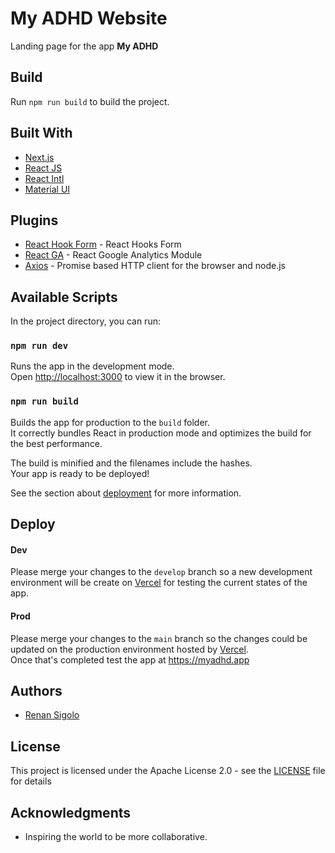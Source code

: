 # My ADHD Website

Landing page for the app **My ADHD**

## Build

Run `npm run build` to build the project.

## Built With

- [Next.js](https://nextjs.org/)
- [React JS](https://reactjs.org)
- [React Intl](https://github.com/yahoo/react-intl)
- [Material UI](https://material-ui.com)

## Plugins

- [React Hook Form](https://www.react-hook-form.com) - React Hooks Form
- [React GA](https://github.com/react-ga/react-ga) - React Google Analytics Module
- [Axios](https://github.com/axios/axios) - Promise based HTTP client for the browser and node.js

## Available Scripts

In the project directory, you can run:

### `npm run dev`

Runs the app in the development mode.<br>
Open [http://localhost:3000](http://localhost:3000) to view it in the browser.

<!-- ### `npm test` **TODO**

Launches the test runner in the interactive watch mode.<br>
See the section about [running tests](https://facebook.github.io/create-react-app/docs/running-tests) for more information. -->

### `npm run build`

Builds the app for production to the `build` folder.<br>
It correctly bundles React in production mode and optimizes the build for the best performance.

The build is minified and the filenames include the hashes.<br>
Your app is ready to be deployed!

See the section about [deployment](https://facebook.github.io/create-react-app/docs/deployment) for more information.

## Deploy

#### Dev

Please merge your changes to the `develop` branch so a
new development environment will be create on [Vercel](https://vercel.com/renansigolo/my-adhd-website) for testing the current states of the app.

#### Prod

Please merge your changes to the `main` branch so the changes could be updated on the production environment hosted by [Vercel](https://vercel.com/renansigolo/my-adhd-website).<br>
Once that's completed test the app at https://myadhd.app

## Authors

- [Renan Sigolo](https://github.com/renansigolo)

## License

This project is licensed under the Apache License 2.0 - see the [LICENSE](LICENSE) file for details

## Acknowledgments

- Inspiring the world to be more collaborative.
